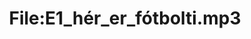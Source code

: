 ---
title: File:E1_hér_er_fótbolti.mp3
recording of: hér er fótbolti
reading speed: slow
speaker: E
license: CC0
---